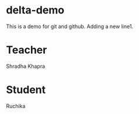 # delta-demo
This is a demo for git and github.
Adding a new line1.

# Teacher 
Shradha Khapra

# Student
Ruchika